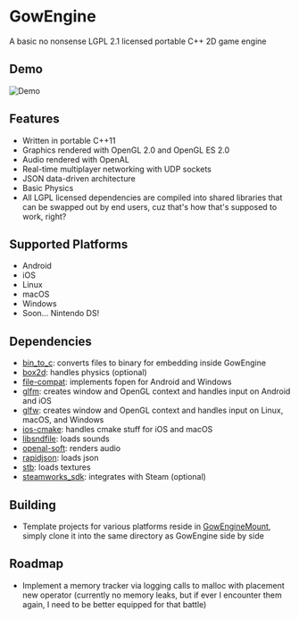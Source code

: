 # GowEngine
A basic no nonsense LGPL 2.1 licensed portable C++ 2D game engine

## Demo
![Demo](https://github.com/sgowen/GowEngine/blob/main/demo.gif)

## Features
* Written in portable C++11
* Graphics rendered with OpenGL 2.0 and OpenGL ES 2.0
* Audio rendered with OpenAL
* Real-time multiplayer networking with UDP sockets
* JSON data-driven architecture
* Basic Physics
* All LGPL licensed dependencies are compiled into shared libraries that can be swapped out by end users, cuz that's how that's supposed to work, right?

## Supported Platforms
* Android
* iOS
* Linux
* macOS
* Windows
* Soon... Nintendo DS!

## Dependencies
* [bin_to_c](https://github.com/sgowen/bin_to_c): converts files to binary for embedding inside GowEngine
* [box2d](https://github.com/erincatto/box2d): handles physics (optional)
* [file-compat](https://github.com/brackeen/file-compat): implements fopen for Android and Windows  
* [glfm](https://github.com/brackeen/glfm): creates window and OpenGL context and handles input on Android and iOS
* [glfw](https://github.com/glfw/glfw): creates window and OpenGL context and handles input on Linux, macOS, and Windows
* [ios-cmake](https://github.com/leetal/ios-cmake): handles cmake stuff for iOS and macOS
* [libsndfile](https://github.com/libsndfile/libsndfile): loads sounds
* [openal-soft](https://github.com/kcat/openal-soft): renders audio
* [rapidjson](https://github.com/Tencent/rapidjson): loads json
* [stb](https://github.com/nothings/stb): loads textures
* [steamworks_sdk](https://github.com/sgowen/steamworks_sdk): integrates with Steam (optional)

## Building
* Template projects for various platforms reside in [GowEngineMount](https://github.com/sgowen/GowEngineMount), simply clone it into the same directory as GowEngine side by side

## Roadmap
* Implement a memory tracker via logging calls to malloc with placement new operator (currently no memory leaks, but if ever I encounter them again, I need to be better equipped for that battle)
